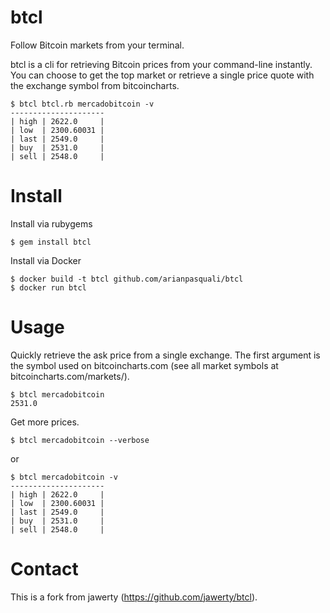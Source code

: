 # btcl
Follow Bitcoin markets from your terminal.

btcl is a cli for retrieving Bitcoin prices from your command-line instantly. You can choose to get the top market or retrieve a single price quote with the exchange symbol from bitcoincharts.

```
$ btcl btcl.rb mercadobitcoin -v
---------------------
| high | 2622.0     |
| low  | 2300.60031 |
| last | 2549.0     |
| buy  | 2531.0     |
| sell | 2548.0     |
```

# Install
Install via rubygems
```
$ gem install btcl
```

Install via Docker
```
$ docker build -t btcl github.com/arianpasquali/btcl
$ docker run btcl
```

# Usage
Quickly retrieve the ask price from a single exchange. The first argument is the symbol used on bitcoincharts.com (see all market symbols at bitcoincharts.com/markets/).
```
$ btcl mercadobitcoin
2531.0
```
Get more prices.
```
$ btcl mercadobitcoin --verbose
```
or 

```
$ btcl mercadobitcoin -v
---------------------
| high | 2622.0     |
| low  | 2300.60031 |
| last | 2549.0     |
| buy  | 2531.0     |
| sell | 2548.0     |
```

# Contact
This is a fork from jawerty (https://github.com/jawerty/btcl).

